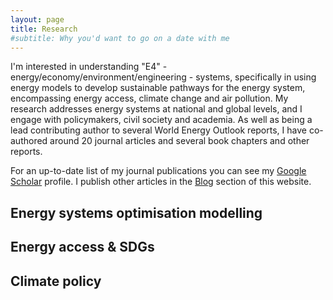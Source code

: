 ```yaml
---
layout: page
title: Research
#subtitle: Why you'd want to go on a date with me
---
```

I'm interested in understanding "E4" - energy/economy/environment/engineering - systems, specifically in using energy models to develop sustainable pathways for the energy system, encompassing energy access, climate change and air pollution. My research addresses energy systems at national and global levels, and I engage with policymakers, civil society and academia. As well as being a lead contributing author to several World Energy Outlook reports, I have co-authored around 20 journal articles and several book chapters and other reports.   

For an up-to-date list of my journal publications you can see my [Google Scholar](https://scholar.google.com/citations?hl=en&user=bCHKZxQAAAAJ&view_op=list_works&sortby=pubdate) profile. I publish other articles in the [Blog](/blog/) section of this website.

## Energy systems optimisation modelling

## Energy access & SDGs

## Climate policy
